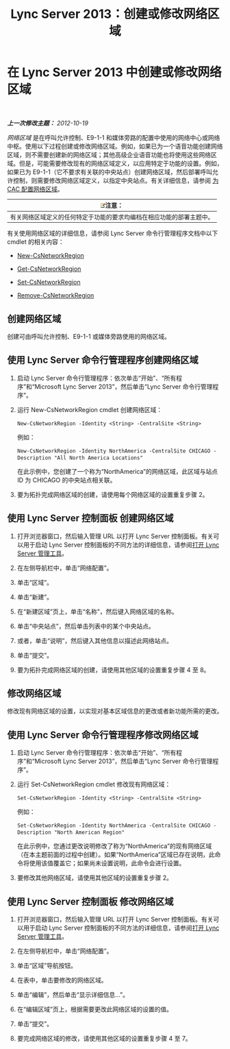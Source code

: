﻿---
title: Lync Server 2013：创建或修改网络区域
TOCTitle: 创建或修改网络区域
ms:assetid: bf7a3dc4-71a2-4559-a547-d90305d4f904
ms:mtpsurl: https://technet.microsoft.com/zh-cn/library/Gg412933(v=OCS.15)
ms:contentKeyID: 49314110
ms.date: 05/19/2016
mtps_version: v=OCS.15
ms.translationtype: HT
---

# 在 Lync Server 2013 中创建或修改网络区域

 

_**上一次修改主题：** 2012-10-19_

*网络区域* 是在呼叫允许控制、E9-1-1 和媒体旁路的配置中使用的网络中心或网络中枢。使用以下过程创建或修改网络区域。例如，如果已为一个语音功能创建网络区域，则不需要创建新的网络区域；其他高级企业语音功能也将使用这些网络区域。但是，可能需要修改现有的网络区域定义，以应用特定于功能的设置。例如，如果已为 E9-1-1（它不要求有关联的中央站点）创建网络区域，然后部署呼叫允许控制，则需要修改网络区域定义，以指定中央站点。有关详细信息，请参阅 [为 CAC 配置网络区域](lync-server-2013-configure-network-regions-for-cac.md)。

<table>
<thead>
<tr class="header">
<th><img src="images/Dn783119.note(OCS.15).gif" title="note" alt="note" />注意：</th>
</tr>
</thead>
<tbody>
<tr class="odd">
<td>有关网络区域定义的任何特定于功能的要求均编档在相应功能的部署主题中。</td>
</tr>
</tbody>
</table>


有关使用网络区域的详细信息，请参阅 Lync Server 命令行管理程序文档中以下 cmdlet 的相关内容：

  - [New-CsNetworkRegion](new-csnetworkregion.md)

  - [Get-CsNetworkRegion](get-csnetworkregion.md)

  - [Set-CsNetworkRegion](set-csnetworkregion.md)

  - [Remove-CsNetworkRegion](remove-csnetworkregion.md)

## 创建网络区域

创建可由呼叫允许控制、E9-1-1 或媒体旁路使用的网络区域。

## 使用 Lync Server 命令行管理程序创建网络区域

1.  启动 Lync Server 命令行管理程序：依次单击“开始”、“所有程序”和“Microsoft Lync Server 2013”，然后单击“Lync Server 命令行管理程序”。

2.  运行 New-CsNetworkRegion cmdlet 创建网络区域：
    
        New-CsNetworkRegion -Identity <String> -CentralSite <String>
    
    例如：
    
        New-CsNetworkRegion -Identity NorthAmerica -CentralSite CHICAGO -Description "All North America Locations"
    
    在此示例中，您创建了一个称为“NorthAmerica”的网络区域，此区域与站点 ID 为 CHICAGO 的中央站点相关联。

3.  要为拓扑完成网络区域的创建，请使用每个网络区域的设置重复步骤 2。

## 使用 Lync Server 控制面板 创建网络区域

1.  打开浏览器窗口，然后输入管理 URL 以打开 Lync Server 控制面板。有关可以用于启动 Lync Server 控制面板的不同方法的详细信息，请参阅[打开 Lync Server 管理工具](lync-server-2013-open-lync-server-administrative-tools.md)。

2.  在左侧导航栏中，单击“网络配置”。

3.  单击“区域”。

4.  单击“新建”。

5.  在“新建区域”页上，单击“名称”，然后键入网络区域的名称。

6.  单击“中央站点”，然后单击列表中的某个中央站点。

7.  或者，单击“说明”，然后键入其他信息以描述此网络站点。

8.  单击“提交”。

9.  要为拓扑完成网络区域的创建，请使用其他区域的设置重复步骤 4 至 8。

## 修改网络区域

修改现有网络区域的设置，以实现对基本区域信息的更改或者新功能所需的更改。

## 使用 Lync Server 命令行管理程序修改网络区域

1.  启动 Lync Server 命令行管理程序：依次单击“开始”、“所有程序”和“Microsoft Lync Server 2013”，然后单击“Lync Server 命令行管理程序”。

2.  运行 Set-CsNetworkRegion cmdlet 修改现有网络区域：
    
        Set-CsNetworkRegion -Identity <String> -CentralSite <String>
    
    例如：
    
        Set-CsNetworkRegion -Identity NorthAmerica -CentralSite CHICAGO -Description "North American Region"
    
    在此示例中，您通过更改说明修改了称为“NorthAmerica”的现有网络区域（在本主题前面的过程中创建）。如果“NorthAmerica”区域已存在说明，此命令将使用该值覆盖它；如果尚未设置说明，此命令会进行设置。

3.  要修改其他网络区域，请使用其他区域的设置重复步骤 2。

## 使用 Lync Server 控制面板 修改网络区域

1.  打开浏览器窗口，然后输入管理 URL 以打开 Lync Server 控制面板。有关可以用于启动 Lync Server 控制面板的不同方法的详细信息，请参阅[打开 Lync Server 管理工具](lync-server-2013-open-lync-server-administrative-tools.md)。

2.  在左侧导航栏中，单击“网络配置”。

3.  单击“区域”导航按钮。

4.  在表中，单击要修改的网络区域。

5.  单击“编辑”，然后单击“显示详细信息...”。

6.  在“编辑区域”页上，根据需要更改此网络区域的设置的值。

7.  单击“提交”。

8.  要完成网络区域的修改，请使用其他区域的设置重复步骤 4 至 7。

